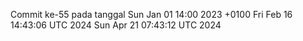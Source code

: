 Commit ke-55 pada tanggal Sun Jan 01 14:00 2023 +0100
Fri Feb 16 14:43:06 UTC 2024
Sun Apr 21 07:43:12 UTC 2024
